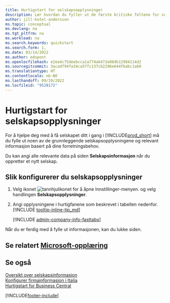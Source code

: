 ```yaml
---
title: Hurtigstart for selskapsopplysninger
description: Lær hvordan du fyller ut de første kritiske feltene for selskapet i Business Central ved å lese denne hurtigstartartikkelen.
author: jill-kotel-andersson
ms.topic: conceptual
ms.devlang: na
ms.tgt_pltfrm: na
ms.workload: na
ms.search.keywords: quickstart
ms.search.form: 1,
ms.date: 03/14/2022
ms.author: edupont
ms.openlocfilehash: e2ee4c75deebcca1a774a6472e08db12984114d2
ms.sourcegitcommit: 3acadf94fa34ca57fc137cb2296e644fbabc1a60
ms.translationtype: HT
ms.contentlocale: nb-NO
ms.lasthandoff: 09/19/2022
ms.locfileid: "9528172"
---
```

# <a name="company-information-quick-start"></a>Hurtigstart for selskapsopplysninger

For å hjelpe deg med å få selskapet ditt i gang i [!INCLUDE[prod_short](includes/prod_short.md)] må du fylle ut noen av de grunnleggende selskapsopplysningene og relevant informasjon basert på dine forretningsbehov.  

Du kan angi alle relevante data på siden **Selskapsinformasjon** når du oppretter et nytt selskap.

## <a name="to-set-up-company-information"></a>Slik konfigurerer du selskapsopplysninger  

1. Velg ikonet ![tannhjulikonet for å åpne Innstillinger-menyen.](media/ui-experience/settings_icon_small.png) og velg handlingen **Selskapsopplysninger**.
2. Angi opplysningene i hurtigfanene som beskrevet i tabellen nedenfor. [!INCLUDE [tooltip-inline-tip_md](includes/tooltip-inline-tip_md.md)]

    [!INCLUDE [admin-company-info-fasttabs](includes/admin-company-info-fasttabs.md)]

Når du er ferdig med å fylle ut informasjonen, kan du lukke siden.  

## <a name="see-related-microsoft-training"></a>Se relatert [Microsoft-opplæring](/training/modules/create-new-companies-dynamics-365-business-central/)

## <a name="see-also"></a>Se også  

[Oversikt over selskapsinformasjon](admin-company-information.md)  
[Konfigurer firmainformasjon i Italia](LocalFunctionality/Italy/how-to-set-up-company-information.md)  
[Hurtigstart for Business Central](quick-start-business-central.md)  


[!INCLUDE[footer-include](includes/footer-banner.md)]
